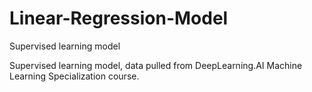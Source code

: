 # Linear-Regression-Model
Supervised learning model

Supervised learning model, data pulled from DeepLearning.AI Machine Learning Specialization course.
